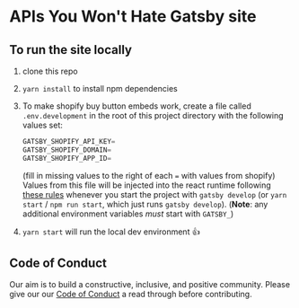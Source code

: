 # APIs You Won't Hate Gatsby site

## To run the site locally

1. clone this repo
1. `yarn install` to install npm dependencies
1. To make shopify buy button embeds work, create a file called `.env.development` in the root of this project directory with the following values set:

   ```javascript
   GATSBY_SHOPIFY_API_KEY=
   GATSBY_SHOPIFY_DOMAIN=
   GATSBY_SHOPIFY_APP_ID=
   ```

   (fill in missing values to the right of each `=` with values from shopify)
   Values from this file will be injected into the react runtime following [these rules](https://www.gatsbyjs.org/docs/environment-variables/) whenever you start the project with `gatsby develop` (or `yarn start` / `npm run start`, which just runs `gatsby develop`). (**Note**: any additional environment variables _must_ start with `GATSBY_`)

1. `yarn start` will run the local dev environment 👍

## Code of Conduct

Our aim is to build a constructive, inclusive, and positive community. Please give our our [Code of Conduct](./CODE_OF_CONDUCT.md) a read through before contributing.

